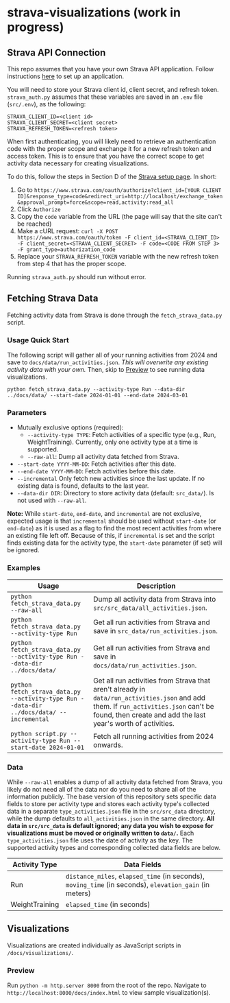# strava-visualizations (work in progress)

## Strava API Connection

This repo assumes that you have your own Strava API application.
Follow instructions [here](https://developers.strava.com/docs/getting-started/) to set up an application.

You will need to store your Strava client id, client secret, and refresh token.
`strava_auth.py` assumes that these variables are saved in an `.env` file (`src/.env`), as the following:

```
STRAVA_CLIENT_ID=<client id>
STRAVA_CLIENT_SECRET=<client secret>
STRAVA_REFRESH_TOKEN=<refresh token>
```

When first authenticating, you will likely need to retrieve an authentication code with the proper scope and exchange it for a new refresh token and access token. This is to ensure that you have the correct scope to get activity data necessary for creating visualizations. 

To do this, follow the steps in Section D of the [Strava setup page](https://developers.strava.com/docs/getting-started/). In short:
1. Go to `https://www.strava.com/oauth/authorize?client_id=[YOUR CLIENT ID]&response_type=code&redirect_uri=http://localhost/exchange_token&approval_prompt=force&scope=read,activity:read_all`
2. Click `Authorize` 
3. Copy the `code` variable from the URL (the page will say that the site can't be reached)
4. Make a cURL request:
    `curl -X POST https://www.strava.com/oauth/token -F client_id=<STRAVA_CLIENT_ID> -F client_secret=<STRAVA_CLIENT_SECRET> -F code=<CODE FROM STEP 3> -F grant_type=authorization_code`
5. Replace your `STRAVA_REFRESH_TOKEN` variable with the new refresh token from step 4 that has the proper scope.

Running `strava_auth.py` should run without error.

## Fetching Strava Data

Fetching activity data from Strava is done through the `fetch_strava_data.py` script.

### Usage Quick Start

The following script will gather all of your running activities from 2024 and save to `docs/data/run_activities.json`. *This will overwrite any existing activity data with your own.* Then, skip to [Preview](#preview) to see running data visualizations.

```
python fetch_strava_data.py --activity-type Run --data-dir ../docs/data/ --start-date 2024-01-01 --end-date 2024-03-01
```

### Parameters
- Mutually exclusive options (required):
    - `--activity-type TYPE`: Fetch activities of a specific type (e.g., Run, WeightTraining). Currently, only one activity type at a time is supported.
    - `--raw-all`: Dump all activity data fetched from Strava.
- `--start-date YYYY-MM-DD`: Fetch activities after this date.
- `--end-date YYYY-MM-DD`: Fetch activities before this date.
- `--incremental` Only fetch new activities since the last update. If no existing data is found, defaults to the last year.
- `--data-dir DIR`: Directory to store activity data (default: `src_data/`). Is not used with `--raw-all`.

**Note:** While `start-date`, `end-date`, and `incremental` are not exclusive, expected usage is that `incremental` should be used without `start-date` (or `end-date`) as it is used as a flag to find the most recent activities from where an existing file left off. Because of this, if `incremental` is set and the script finds existing data for the activity type, the `start-date` parameter (if set) will be ignored. 

### Examples

| Usage | Description |
|-------|-------------|
|`python fetch_strava_data.py --raw-all`| Dump all activity data from Strava into `src/src_data/all_activities.json`.|
|`python fetch_strava_data.py --activity-type Run`| Get all run activities from Strava and save in `src_data/run_activities.json`.|
|`python fetch_strava_data.py --activity-type Run --data-dir ../docs/data/`| Get all run activities from Strava and save in `docs/data/run_activities.json`.|
|`python fetch_strava_data.py --activity-type Run --data-dir ../docs/data/ --incremental`| Get all run activities from Strava that aren't already in `data/run_activities.json` and add them. If `run_activities.json` can't be found, then create and add the last year's worth of activities.|
|`python script.py --activity-type Run --start-date 2024-01-01` | Fetch all running activities from 2024 onwards. | 


### Data

While `--raw-all` enables a dump of all activity data fetched from Strava, you likely do not need all of the data nor do you need to share all of the information publicly. The base version of this repository sets specific data fields to store per activity type and stores each activity type's collected data in a separate `type_activities.json` file in the `src/src_data` directory, while the dump defaults to `all_activities.json` in the same directory. **All data in `src/src_data` is default ignored; any data you wish to expose for visualizations must be moved or originally written to `data/`.** Each `type_activities.json` file uses the date of activity as the key. The supported activity types and corresponding collected data fields are below. 

| Activity Type | Data Fields |
| ------------- | ----------- |
| Run | `distance_miles`, `elapsed_time` (in seconds), `moving_time` (in seconds), `elevation_gain` (in meters) |
| WeightTraining | `elapsed_time` (in seconds)|

## Visualizations

Visualizations are created individually as JavaScript scripts in `/docs/visualizations/`. 

### Preview

Run `python -m http.server 8000` from the root of the repo. Navigate to `http://localhost:8000/docs/index.html` to view sample visualization(s).

